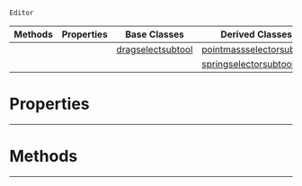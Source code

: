  `Editor`

|Methods|Properties|Base Classes|Derived Classes|
|---|---|---|---|
| | |[dragselectsubtool](https://github.com/ZilchEngine/ZilchDocs/blob/master/code_reference/class_reference/dragselectsubtool.markdown)|[pointmassselectorsubtool](https://github.com/ZilchEngine/ZilchDocs/blob/master/code_reference/class_reference/pointmassselectorsubtool.markdown)|
| | | |[springselectorsubtool](https://github.com/ZilchEngine/ZilchDocs/blob/master/code_reference/class_reference/springselectorsubtool.markdown)|


 #  Properties


---  
 #  Methods


---  
 

 